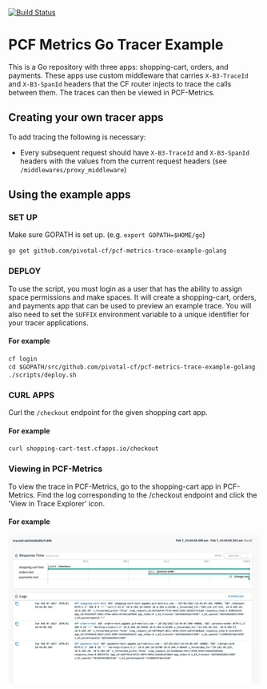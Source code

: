 [![Build Status](https://travis-ci.org/pivotal-cf/pcf-metrics-trace-example-golang.svg?branch=master)](https://travis-ci.org/pivotal-cf/pcf-metrics-trace-example-golang)

# PCF Metrics Go Tracer Example

This is a Go repository with three apps: shopping-cart, orders, and payments.
These apps use custom middleware that carries `X-B3-TraceId` and `X-B3-SpanId` headers that the CF router injects to trace the calls between them. The traces can then be viewed in PCF-Metrics.

## Creating your own tracer apps

To add tracing the following is necessary:

- Every subsequent request should have `X-B3-TraceId` and `X-B3-SpanId` headers with the values from the current request headers (see `/middlewares/proxy_middleware`)

## Using the example apps

### SET UP
Make sure GOPATH is set up. (e.g. `export GOPATH=$HOME/go`)

`go get github.com/pivotal-cf/pcf-metrics-trace-example-golang`

### DEPLOY
To use the script, you must login as a user that has the ability to assign space permissions and make spaces. It will create a shopping-cart, orders, and payments app that can be used to preview an example trace. You will also need to set the `SUFFIX` environment variable to a unique identifier for your tracer applications.

#### For example
```
cf login
cd $GOPATH/src/github.com/pivotal-cf/pcf-metrics-trace-example-golang
./scripts/deploy.sh
```

### CURL APPS
Curl the `/checkout` endpoint for the given shopping cart app.

#### For example
```
curl shopping-cart-test.cfapps.io/checkout
```

### Viewing in PCF-Metrics

To view the trace in PCF-Metrics, go to the shopping-cart app in PCF-Metrics.
Find the log corresponding to the /checkout endpoint and click the 'View in Trace Explorer' icon.

#### For example
![metrics-trace-example](metrics-trace-example.png)
